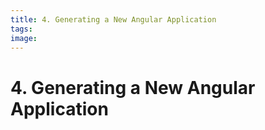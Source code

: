 ```yaml
---
title: 4. Generating a New Angular Application
tags:
image:
---
```


# 4. Generating a New Angular Application
